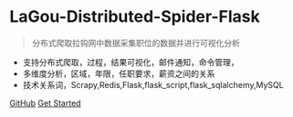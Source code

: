 # LaGou-Distributed-Spider-Flask


> 分布式爬取拉钩网中数据采集职位的数据并进行可视化分析

* 支持分布式爬取，过程，结果可视化，邮件通知，命令管理，
* 多维度分析，区域，年限，任职要求，薪资之间的关系
* 技术关系词，Scrapy,Redis,Flask,flask_script,flask_sqlalchemy,MySQL

[GitHub](https://github.com/BruceJu/LaGou-Distributed-Spider-Flask/)
[Get Started](/#项目概述)

